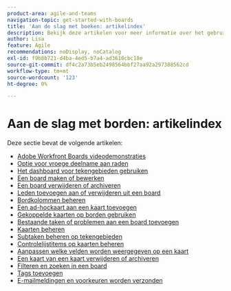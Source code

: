 ```yaml
---
product-area: agile-and-teams
navigation-topic: get-started-with-boards
title: 'Aan de slag met boeken: artikelindex'
description: Bekijk deze artikelen voor meer informatie over het gebruik van borden in Workfront.
author: Lisa
feature: Agile
recommendations: noDisplay, noCatalog
exl-id: f9b8b721-d4ba-4ed5-b7a4-ad3610cbc18e
source-git-commit: df4c2a73b5eb2498564bbf27aa92a297388562cd
workflow-type: tm+mt
source-wordcount: '123'
ht-degree: 0%

---
```


# Aan de slag met borden: artikelindex

<!-- Audited: 12/2023 -->

Deze sectie bevat de volgende artikelen:

* [Adobe Workfront Boards videodemonstraties](/help/quicksilver/agile/get-started-with-boards/boards-video-demonstrations.md)
* [Optie voor vroege deelname aan raden](../../agile/get-started-with-boards/boards-early-feature-opt-in.md)
* [Het dashboard voor tekengebieden gebruiken](../../agile/get-started-with-boards/use-boards-page.md)
* [Een board maken of bewerken](../../agile/get-started-with-boards/create-edit-board.md)
* [Een board verwijderen of archiveren](/help/quicksilver/agile/get-started-with-boards/delete-archive-board.md)
* [Leden toevoegen aan of verwijderen uit een board](../../agile/get-started-with-boards/add-members-to-board.md)
* [Bordkolommen beheren](../../agile/get-started-with-boards/manage-board-columns.md)
* [Een ad-hockaart aan een kaart toevoegen](../../agile/get-started-with-boards/add-card-to-board.md)
* [Gekoppelde kaarten op borden gebruiken](/help/quicksilver/agile/get-started-with-boards/connected-cards.md)
* [Bestaande taken of problemen aan een board toevoegen](/help/quicksilver/agile/get-started-with-boards/add-card-from-list-to-board.md)
* [Kaarten beheren](../../agile/get-started-with-boards/move-board-items.md)
* [Subtaken beheren op tekengebieden](/help/quicksilver/agile/get-started-with-boards/manage-subtasks-on-boards.md)
* [Controlelijstitems op kaarten beheren](/help/quicksilver/agile/get-started-with-boards/manage-checklist-items.md)
* [Aanpassen welke velden worden weergegeven op een kaart](/help/quicksilver/agile/get-started-with-boards/customize-fields-on-card.md)
* [Een kaart van een kaart verwijderen of archiveren](../../agile/get-started-with-boards/delete-board-items.md)
* [Filteren en zoeken in een board](../../agile/get-started-with-boards/filter-search-in-board.md)
* [Tags toevoegen](../../agile/get-started-with-boards/add-tags.md)
* [E-mailmeldingen en voorkeuren worden verzonden](/help/quicksilver/agile/get-started-with-boards/boards-emails.md)
